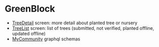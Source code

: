 # GreenBlock

- [TreeDetail](./screens/TreeDetails) screen: more detail about planted tree or nursery
- [TreeList](../../components/TreeList) screen: list of trees (submitted, not verified, planted offline, updated offline)
- [MyCommunity](./screens/MyCommunity/graphql) graphql schemas
